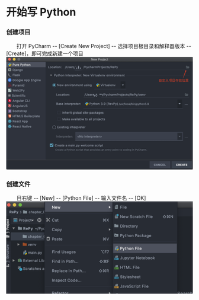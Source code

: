 # 开始写 Python
### 创建项目
&emsp;&emsp;打开 PyCharm -- [Create New Project] -- 选择项目根目录和解释器版本 -- [Create]，即可完成新建一个项目
![](/assets/QQ20200722-164126@2x.png)

### 创建文件
&emsp;&emsp;目右键 -- [New] -- [Python File] -- 输入文件名 -- [OK]
![](/assets/QQ20200722-170505@2x.png)
